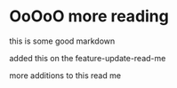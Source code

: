 # OoOoO more reading
this is some good markdown

added this on the feature-update-read-me

more additions to this read me